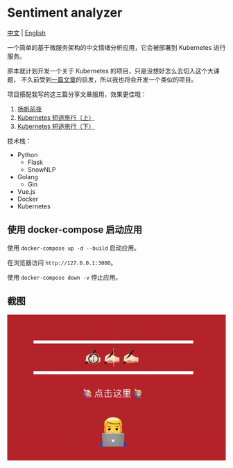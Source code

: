# Sentiment analyzer

[中文](README.zh_cn.md "中文") | [English](README.md "English")

一个简单的基于微服务架构的中文情绪分析应用，它会被部署到 Kubernetes 进行服务。

原本就计划开发一个关于 Kubernetes 的项目，只是没想好怎么去切入这个大课题，
不久前受到[一篇文章](https://medium.com/free-code-camp/learn-kubernetes-in-under-3-hours-a-detailed-guide-to-orchestrating-containers-114ff420e882)的启发，所以我也将会开发一个类似的项目。

项目搭配我写的这三篇分享文章服用，效果更佳哦：
1. [扬帆前夜](http://t.anmuji.com/sspyar)
2. [Kubernetes 短途旅行（上）](http://t.anmuji.com/myn6l8)
3. [Kubernetes 短途旅行（下）](http://t.anmuji.com/8qy22u)

技术栈：
- Python
    - Flask
    - SnowNLP
- Golang
    - Gin
- Vue.js
- Docker
- Kubernetes

## 使用 docker-compose 启动应用
使用 `docker-compose up -d --build` 启动应用。

在浏览器访问 `http://127.0.0.1:3000`。

使用 `docker-compose down -v` 停止应用。

## 截图
![截图](screenshot.gif?raw=true "截图")
